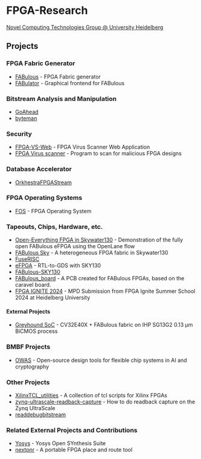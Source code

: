 # FPGA-Research

[Novel Computing Technologies Group @ University Heidelberg](https://www.ziti.uni-heidelberg.de/de/forschung/nct.html)

## Projects

### FPGA Fabric Generator
- [FABulous](https://github.com/FPGA-Research/FABulous) - FPGA Fabric generator
- [FABulator](https://github.com/FPGA-Research/FABulator) - Graphical frontend for FABulous

### Bitstream Analysis and Manipulation
- [GoAhead](https://github.com/FPGA-Research/GoAhead)
- [byteman](https://github.com/FPGA-Research/byteman)

### Security
- [FPGA-VS-Web](https://github.com/FPGA-Research/FPGA-VS-Web) - FPGA Virus Scanner Web Application
- [FPGA Virus scanner](https://github.com/FPGA-Research/FPGAVirusScanner) - Program to scan for malicious FPGA designs

### Database Accelerator
- [OrkhestraFPGAStream](https://github.com/FPGA-Research/OrkhestraFPGAStream)

### FPGA Operating Systems
- [FOS](https://github.com/FPGA-Research/fos) - FPGA Operating System

### Tapeouts, Chips, Hardware, etc. 
- [Open-Everything FPGA in Skywater130](https://github.com/FPGA-Research/open_eFPGA_v2) - Demonstration of the fully open FABulous eFPGA using the OpenLane flow
- [FABulous Sky](https://github.com/FPGA-Research/FABulous-Sky---a-heterogeneous-FPGA-fabric-in-Skywater130) - A heterogeneous FPGA fabric in Skywater130
- [FuseRISC](https://github.com/FPGA-Research/fuserisc)
- [eFPGA](https://github.com/FPGA-Research/eFPGA---RTL-to-GDS-with-SKY130) - RTL-to-GDS with SKY130
- [FABulous-SKY130](https://github.com/FPGA-Research/FABulous-SKY130)
- [FABulous_board](https://github.com/FPGA-Research/FABulous_board) - A PCB created for FABulous FPGAs, based on the caravel board.
- [FPGA IGNITE 2024](https://github.com/FPGA-Research/FPGA_IGNITE_2024) - MPD Submission from FPGA Ignite Summer School 2024 at Heidelberg University

#### External Projects
- [Greyhound SoC](https://github.com/mole99/greyhound-ihp) - CV32E40X + FABulous fabric on IHP SG13G2 0.13 μm BiCMOS process 

### BMBF Projects
- [OWAS](https://github.com/FPGA-Research/OWAS) - Open-source design tools for flexible chip systems in AI and cryptography

### Other Projects
- [XilinxTCL_utilities](https://github.com/FPGA-Research/XilinxTCL_utilities) - A collection of tcl scripts for Xilinx FPGAs
- [zynq-ultrascale-readback-capture](https://github.com/FPGA-Research/zynq-ultrascale-readback-capture) - How to do readback capture on the Zynq UltraScale
- [readdebugbitstream](https://github.com/FPGA-Research/readdebugbitstream)

### Related External Projects and Contributions
- [Yosys](https://github.com/YosysHQ/yosys) - Yosys Open SYnthesis Suite
- [nextpnr](https://github.com/YosysHQ/nextpnr) - A portable FPGA place and route tool
